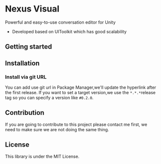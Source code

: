 # Nexus Visual

Powerful and easy-to-use conversation editor for Unity

- Developed based on UIToolkit which has good scalability

<!--ts-->
<!--te-->

## Getting started

## Installation

### Install via git URL

You can add use git url in Package Manager,we'll update the hyperlink after the first release.
If you want to set a target version,we use the `*.*.*`release tag so you can specify a version like `#0.2.0`.

## Contribution

If you are going to contribute to this project please contact me first, we need to make sure we are not doing the same thing.

## License

This library is under the MIT License.
